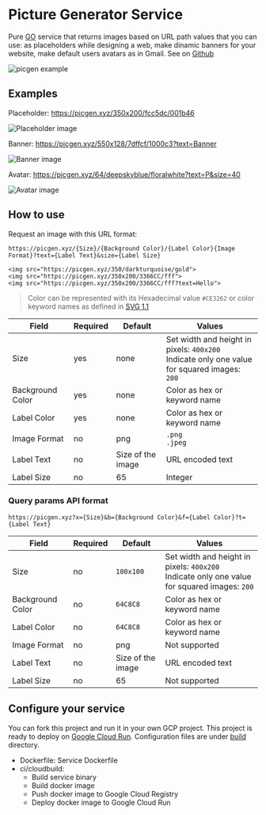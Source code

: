 # Picture Generator Service

Pure [GO](https://golang.org) service that returns images based on URL path values that you can use: as placeholders while designing a web, make dinamic banners for your website, make default users avatars as in Gmail. See on [Github](https://github.com/artefactop/picgen)

![picgen example](https://picgen.xyz/256x158/ce3262/black.png?text=picgen&size=41)

## Examples

Placeholder: https://picgen.xyz/350x200/fcc5dc/001b46

![Placeholder image](https://picgen.xyz/350x200/fcc5dc/001b46)

Banner: https://picgen.xyz/550x128/7dffcf/1000c3?text=Banner

![Banner image](https://picgen.xyz/550x128/7dffcf/1000c3?text=Banner)

Avatar: https://picgen.xyz/64/deepskyblue/floralwhite?text=P&size=40

![Avatar image](https://picgen.xyz/64/deepskyblue/floralwhite?text=P&size=40)


## How to use

Request an image with this URL format:

`https://picgen.xyz/{Size}/{Background Color}/{Label Color}{Image Format}?text={Label Text}&size={Label Size}`

```
<img src="https://picgen.xyz/350/darkturquoise/gold">
<img src="https://picgen.xyz/350x200/3366CC/fff">
<img src="https://picgen.xyz/350x200/3366CC/fff?text=Hello">
```

> Color can be represented with its Hexadecimal value `#CE3262` or color keyword names as defined in [SVG 1.1](https://www.w3.org/TR/2003/REC-SVG11-20030114/types.html#ColorKeywords)

| Field  | Required | Default | Values |
|---|---|---|---|
| Size | yes  | none | Set width and height in pixels: `400x200`<br> Indicate only one value for squared images: `200` |
| Background Color   | yes  | none  | Color as hex or keyword name |
| Label Color  | yes | none | Color as hex or keyword name |
| Image Format | no  | png  | `.png` <br> `.jpeg` |
| Label Text   | no  | Size of the image  | URL encoded text  |
| Label Size   | no  | 65   | Integer |

### Query params API format

`https://picgen.xyz?x={Size}&b={Background Color}&f={Label Color}?t={Label Text}`

| Field  | Required | Default | Values |
|---|---|---|---|
| Size | no  | `100x100` | Set width and height in pixels: `400x200`<br> Indicate only one value for squared images: `200` |
| Background Color   | no  | `64C8C8`  | Color as hex or keyword name |
| Label Color  | no | `64C8C8` | Color as hex or keyword name |
| Image Format | no  | png  | Not supported |
| Label Text   | no  | Size of the image  | URL encoded text  |
| Label Size   | no  | 65   | Not supported |

## Configure your service

You can fork this project and run it in your own GCP project. 
This project is ready to deploy on [Google Cloud Run](https://cloud.google.com/run). Configuration files are under [build](https://github.com/artefactop/picgen/tree/master/build) directory.

- Dockerfile: Service Dockerfile 
- ci/cloudbuild: 
    - Build service binary
    - Build docker image
    - Push docker image to Google Cloud Registry
    - Deploy docker image to Google Cloud Run
